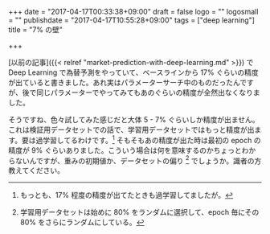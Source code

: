 +++
date = "2017-04-17T00:33:38+09:00"
draft = false
logo = ""
logosmall = ""
publishdate = "2017-04-17T10:55:28+09:00"
tags = ["deep learning"]
title = "7% の壁"

+++

[以前の記事]({{< relref "market-prediction-with-deep-learning.md" >}}) で Deep Learning で為替予測をやっていて、ベースラインから 17% ぐらいの精度が出ていると書きました。あれ実はパラメーターサーチ中のものだったんですが、後で同じパラメーターでやってみてもあのぐらいの精度が全然出なくなりました。

そうですね、色々試してみた感じだと大体 5 - 7% ぐらいしか精度が出ません。これは検証用データセットでの話で、学習用データセットではもっと精度が出ます。要は過学習してるわけです。[^2]
そもそもあの精度が出た時は最初の epoch の精度が 9% ぐらいありました。こういう場合は何を意味するのかちょっとわからないんですが、重みの初期値か、データセットの偏り [^1] でしょうか。識者の方教えてください。

[^1]: 学習用データセットは始めに 80% をランダムに選択して、epoch 毎にその 80% をさらにランダムにしている。
[^2]: もっとも、17% 程度の精度が出てたときも過学習してましたが。
